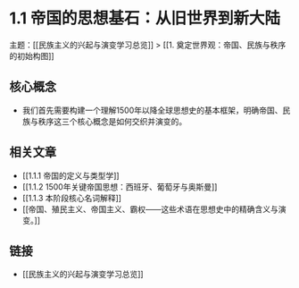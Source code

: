 # 1.1 帝国的思想基石：从旧世界到新大陆

主题：[[民族主义的兴起与演变学习总览]] > [[1. 奠定世界观：帝国、民族与秩序的初始构图]]

## 核心概念

- 我们首先需要构建一个理解1500年以降全球思想史的基本框架，明确帝国、民族与秩序这三个核心概念是如何交织并演变的。

## 相关文章

- [[1.1.1 帝国的定义与类型学]]
- [[1.1.2 1500年关键帝国思想：西班牙、葡萄牙与奥斯曼]]
- [[1.1.3 本阶段核心名词解释]]
- [[帝国、殖民主义、帝国主义、霸权——这些术语在思想史中的精确含义与演变。]]

## 链接

- [[民族主义的兴起与演变学习总览]]
